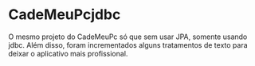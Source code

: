 # CadeMeuPcjdbc
O mesmo projeto do CadeMeuPc só que sem usar JPA, somente usando jdbc. Além disso, foram incrementados alguns tratamentos de texto para deixar o aplicativo mais profissional.
